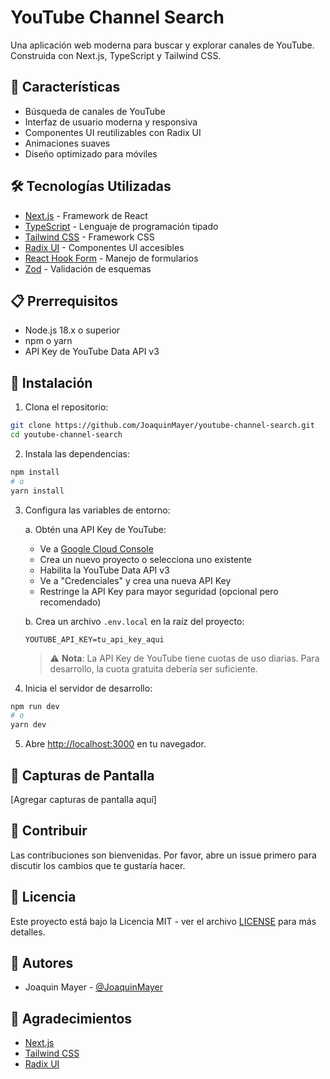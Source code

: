 # YouTube Channel Search

Una aplicación web moderna para buscar y explorar canales de YouTube. Construida con Next.js, TypeScript y Tailwind CSS.

## 🚀 Características

- Búsqueda de canales de YouTube
- Interfaz de usuario moderna y responsiva
- Componentes UI reutilizables con Radix UI
- Animaciones suaves
- Diseño optimizado para móviles

## 🛠️ Tecnologías Utilizadas

- [Next.js](https://nextjs.org/) - Framework de React
- [TypeScript](https://www.typescriptlang.org/) - Lenguaje de programación tipado
- [Tailwind CSS](https://tailwindcss.com/) - Framework CSS
- [Radix UI](https://www.radix-ui.com/) - Componentes UI accesibles
- [React Hook Form](https://react-hook-form.com/) - Manejo de formularios
- [Zod](https://zod.dev/) - Validación de esquemas

## 📋 Prerrequisitos

- Node.js 18.x o superior
- npm o yarn
- API Key de YouTube Data API v3

## 🔧 Instalación

1. Clona el repositorio:
```bash
git clone https://github.com/JoaquinMayer/youtube-channel-search.git
cd youtube-channel-search
```

2. Instala las dependencias:
```bash
npm install
# o
yarn install
```

3. Configura las variables de entorno:

   a. Obtén una API Key de YouTube:
   - Ve a [Google Cloud Console](https://console.cloud.google.com/)
   - Crea un nuevo proyecto o selecciona uno existente
   - Habilita la YouTube Data API v3
   - Ve a "Credenciales" y crea una nueva API Key
   - Restringe la API Key para mayor seguridad (opcional pero recomendado)

   b. Crea un archivo `.env.local` en la raíz del proyecto:
   ```env
   YOUTUBE_API_KEY=tu_api_key_aqui
   ```

   > ⚠️ **Nota**: La API Key de YouTube tiene cuotas de uso diarias. Para desarrollo, la cuota gratuita debería ser suficiente.

4. Inicia el servidor de desarrollo:
```bash
npm run dev
# o
yarn dev
```

5. Abre [http://localhost:3000](http://localhost:3000) en tu navegador.

## 📸 Capturas de Pantalla

[Agregar capturas de pantalla aquí]

## 🤝 Contribuir

Las contribuciones son bienvenidas. Por favor, abre un issue primero para discutir los cambios que te gustaría hacer.

## 📄 Licencia

Este proyecto está bajo la Licencia MIT - ver el archivo [LICENSE](LICENSE) para más detalles.

## 👥 Autores

- Joaquin Mayer - [@JoaquinMayer](https://github.com/JoaquinMayer)

## 🙏 Agradecimientos

- [Next.js](https://nextjs.org/)
- [Tailwind CSS](https://tailwindcss.com/)
- [Radix UI](https://www.radix-ui.com/) 